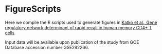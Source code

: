 # FigureScripts

Here we compile the R scripts used to generate figures in [Katko et al., Gene regulatory network determinant of rapid recall in human memory CD4+ T cells](https://www.biorxiv.org/content/10.1101/2025.04.06.646912v1).

Input data will be available upon publication of the study from GOE Database accession number GSE282266.
